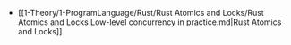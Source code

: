 - [[1-Theory/1-ProgramLanguage/Rust/Rust Atomics and Locks/Rust Atomics and Locks Low-level concurrency in practice.md|Rust Atomics and Locks]]